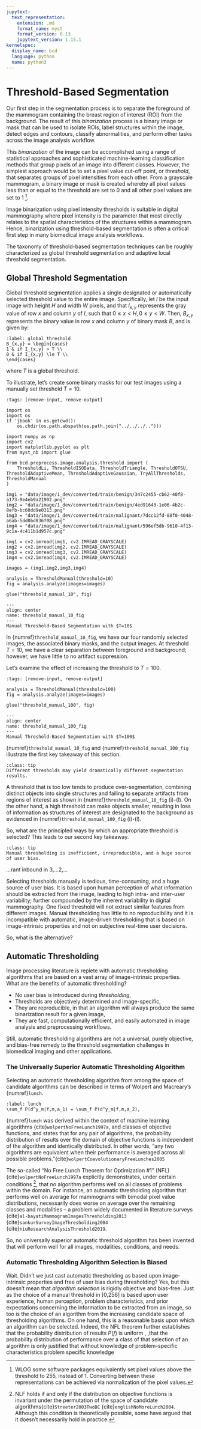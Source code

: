 ```yaml
---
jupytext:
  text_representation:
    extension: .md
    format_name: myst
    format_version: 0.13
    jupytext_version: 1.15.1
kernelspec:
  display_name: bcd
  language: python
  name: python3
---
```

# Threshold-Based Segmentation

Our first step in the segmentation process is to separate the foreground of the mammogram containing the breast region of interest (ROI) from the background.  The result of this *binarization* process is a binary image or mask that can be used to isolate ROIs, label structures within the image, detect edges and contours, classify abnormalities, and perform other tasks across the image analysis workflow.

This *binarization* of the image can be accomplished using a range of statistical approaches and sophisticated machine-learning classification methods that group pixels of an image into different classes. However, the simplest approach would be to set a pixel value cut-off point, or *threshold*, that separates groups of pixel intensities from each other. From a grayscale mammogram, a binary image or mask is created whereby all pixel values less than or equal to the threshold are set to 0 and all other pixel values are set to 1  [^binary].

[^binary]: WLOG some software packages equivalently set pixel values above the threshold to 255, instead of 1. Converting between these representations can be achieved via normalization of the pixel values.

Image binarization using pixel intensity thresholds is suitable in digital mammography where pixel intensity is the parameter that most directly relates to the spatial characteristics of the structures within a mammogram. Hence, binarization using threshold-based segmentation is often a critical first step in many biomedical image analysis workflows.

The taxonomy of threshold-based segmentation techniques can be roughly characterized as global threshold segmentation and adaptive local threshold segmentation.

## Global Threshold Segmentation

Global threshold segmentation applies a single designated or automatically selected threshold value to the entire image.  Specifically, let $I$ be the input image with height $H$ and width $W$ pixels, and that $I_{x,y}$ represents the gray value of row $x$ and column $y$ of $I$, such that $0 \le x < H, 0 \le y < W$. Then, $B_{x,y}$ represents the binary value in row $x$ and column $y$ of binary mask $B$, and is given by:

```{math}
:label: global_threshold
B_{x,y} = \begin{cases}
1 & if I_{x,y} > T \\
0 & if I_{x,y} \le T \\
\end{cases}
```

where $T$ is a global threshold.

To illustrate, let’s create some binary masks for our test images using a manually set threshold $T=10$.

```{code-cell} ipython3
:tags: [remove-input, remove-output]

import os
import os
if 'jbook' in os.getcwd():
    os.chdir(os.path.abspath(os.path.join("../../../..")))

import numpy as np
import cv2
import matplotlib.pyplot as plt
from myst_nb import glue

from bcd.preprocess.image.analysis.threshold import (
    ThresholdLi, ThresholdISOData, ThresholdTriangle, ThresholdOTSU, ThresholdAdaptiveMean, ThresholdAdaptiveGaussian, TryAllThresholds, ThresholdManual
)

img1 = "data/image/1_dev/converted/train/benign/347c2455-cb62-40f8-a173-9e4eb9a21902.png"
img2 = "data/image/1_dev/converted/train/benign/4ed91643-1e06-4b2c-8efb-bc60dd9e0313.png"
img3 = "data/image/1_dev/converted/train/malignant/7dcc12fd-88f0-4048-a6ab-5dd0bd836f08.png"
img4 = "data/image/1_dev/converted/train/malignant/596ef5db-9610-4f13-9c1a-4c411b1d957c.png"

img1 = cv2.imread(img1, cv2.IMREAD_GRAYSCALE)
img2 = cv2.imread(img2, cv2.IMREAD_GRAYSCALE)
img3 = cv2.imread(img3, cv2.IMREAD_GRAYSCALE)
img4 = cv2.imread(img4, cv2.IMREAD_GRAYSCALE)

images = (img1,img2,img3,img4)

analysis = ThresholdManual(threshold=10)
fig = analysis.analyze(images=images)

glue("threshold_manual_10", fig)
```

```{glue:figure} threshold_manual_10
---
align: center
name: threshold_manual_10_fig
---
Manual Threshold-Based Segmentation with $T=10$
```

In {numref}`threshold_manual_10_fig`, we have our four randomly selected images, the associated binary masks, and the output images. At threshold $T=10$, we have a clear separation between foreground and background; however, we have little to no artifact suppression.

Let’s examine the effect of increasing the threshold to $T=100$.

```{code-cell} ipython3
:tags: [remove-input, remove-output]

analysis = ThresholdManual(threshold=100)
fig = analysis.analyze(images=images)

glue("threshold_manual_100", fig)
```

```{glue:figure} threshold_manual_100
---
align: center
name: threshold_manual_100_fig
---
Manual Threshold-Based Segmentation with $T=100$
```

{numref}`threshold_manual_10_fig` and {numref}`threshold_manual_100_fig` illustrate the first key takeaway of this section.

`````{admonition} In threshold segmentation, the choice of threshold is crucial!
:class: tip
Different thresholds may yield dramatically different segmentation results.
`````

A threshold that is too low tends to produce over-segmentation, combining distinct objects into single structures and failing to separate artifacts from regions of interest as shown in {numref}`threshold_manual_10_fig`  (i)-(l). On the other hand, a high threshold can make objects smaller, resulting in loss of information as structures of interest are designated to the background as evidenced in {numref}`threshold_manual_100_fig`  (i)-(l).

So, what are the principled ways by which an appropriate threshold is selected? This leads to our second key takeaway.

`````{admonition} Choosing a threshold manually should be avoided, when possible!
:class: tip
Manual thresholding is inefficient, irreproducible, and a huge source of user bias.
`````

...rant inbound in 3,…2,…

Selecting thresholds manually is tedious, time-consuming, and a huge source of user bias. It is based upon human perception of what information should be extracted from the image, leading to high intra- and inter-user variability; further compounded by the inherent variability in digital mammography. One fixed threshold will not extract similar features from different images. Manual thresholding has little to no reproducibility and it is incompatible with automatic, image-driven thresholding that is based on image-intrinsic properties and not on subjective real-time user decisions.

So, what is the alternative?

## Automatic Thresholding

Image processing literature is replete with automatic thresholding algorithms that are based on a vast array of image-intrinsic properties. What are the benefits of automatic thresholding?

- No user bias is introduced during *thresholding*,
- Thresholds are objectively determined and image-specific,
- They are reproducible, in that an algorithm will always produce the same binarization result for a given image,
- They are fast, computationally efficient, and easily automated in image analysis and preprocessing workflows.

Still, automatic thresholding algorithms are not a universal, purely objective, and bias-free remedy to the threshold segmentation challenges in biomedical imaging and other applications.

### The Universally Superior Automatic Thresholding Algorithm

Selecting an automatic thresholding algorithm from among the space of candidate algorithms can be described in terms of Wolpert and Macreary’s {numref}`lunch`.

```{math}
:label: lunch
\sum_f P(d^y_m|f,m,a_1) = \sum_f P(d^y_m|f,m,a_2),
```

{numref}`lunch` was derived within the context of machine learning algorithms {cite}`wolpertNoFreeLunch1997a`, and classes of objective functions, and states that for any pair of algorithms, the probability distribution of results over the domain of objective functions is independent of the algorithm and identically distributed. In other words, “any two algorithms are equivalent when their performance is averaged across all possible problems.”{cite}`wolpertCoevolutionaryFreeLunches2005`

The so-called “No Free Lunch Theorem for Optimization #1” (NFL) {cite}`wolpertNoFreeLunch1997a` explicitly demonstrates, under certain conditions [^nfl], that no algorithm performs well on all classes of problems within the domain. For instance, an automatic thresholding algorithm that performs well on average for mammograms with bimodal pixel value distributions, necessarily does worse on average over the remaining classes and modalities – a problem widely documented in literature surveys {cite}`al-bayatiMammogramImagesThresholding2013` {cite}`sankurSurveyImageThresholding2004`  {cite}`niuResearchAnalysisThreshold2019`.

[^nfl]: NLF holds if and only if the distribution on objective functions is invariant under the permutation of the space of candidate algorithms{cite}`Streeter2003TwoBC`  {cite}`englishNoMoreLunch2004`. Although this condition is theoretically possible, some have argued that it doesn’t necessarily hold in practice.

So, no universally superior automatic threshold algorithm has been invented that will perform well for all images, modalities, conditions, and needs.


### Automatic Thresholding Algorithm Selection is Biased

Wait. Didn’t we just cast automatic thresholding as based upon image-intrinsic properties and free of user bias during thresholding? Yes, but this doesn’t mean that *algorithm selection* is rigidly objective and bias-free.
Just as the choice of a manual threshold in [0,256] is based upon user experience, human perception, problem characteristics, and prior expectations concerning the information to be extracted from an image, so too is the choice of an algorithm from the increasing candidate space of thresholding algorithms.
On one hand, this is a reasonable basis upon which an algorithm can be selected. Indeed, the NFL theorem further establishes that the probability distribution of results $P(f)$ is uniform , ,that the probability distribution of performance over a class of that selection of an algorithm is only justified that without knowledge of problem-specific characteristics problem specific knowledge

